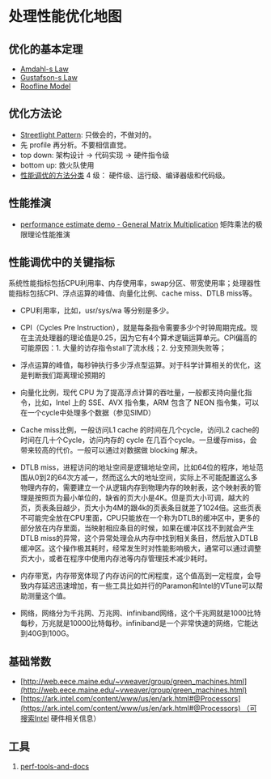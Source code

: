 # 处理性能优化地图

## 优化的基本定理

- [Amdahl-s Law](../05-Notes%20Block/Amdahl-s%20Law.md)
- [Gustafson-s Law](../05-Notes%20Block/Gustafson-s%20Law.md)
- [Roofline Model](../05-Notes%20Block/Roofline%20Model.md)

## 优化方法论

- [Streetlight Pattern](../05-Notes%20Block/Streetlight%20Pattern.md): 只做会的，不做对的。
- 先 profile 再分析。不要相信直觉。
- top down: 架构设计 -> 代码实现 -> 硬件指令级
- bottom up: 救火队使用
- [性能调优的方法分类](../05-Notes%20Block/Levels%20of%20Performance%20Optimization.md) 4 级： 硬件级、运行级、编译器级和代码级。

## 性能推演

- [performance estimate demo - General Matrix Multiplication](../05-Notes%20Block/performance%20estimate%20demo%20-%20General%20Matrix%20Multiplication.md) 矩阵乘法的极限理论性能推演

## 性能调优中的关键指标

系统性能指标包括CPU利用率、内存使用率，swap分区、带宽使用率；处理器性能指标包括CPI、浮点运算的峰值、向量化比例、cache miss、DTLB miss等。

- CPU利用率，比如，usr/sys/wa 等分别是多少。

- CPI（Cycles Pre Instruction），就是每条指令需要多少个时钟周期完成。现在主流处理器的理论值是0.25，因为它有4个算术逻辑运算单元。CPI偏高的可能原因：1. 大量的访存指令stall了流水线；2. 分支预测失败等；

- 浮点运算的峰值，每秒钟执行多少浮点型运算。对于科学计算相关的优化，这是判断我们距离理论预期的

- 向量化比例，现代 CPU 为了提高浮点计算的吞吐量，一般都支持向量化指令，比如，Intel 上的 SSE、AVX 指令集，ARM 包含了 NEON 指令集，可以在一个cycle中处理多个数据（参见SIMD）

- Cache miss比例，一般访问L1 cache 的时间在几个cycle，访问L2 cache的时间在几十个Cycle，访问内存的 cycle 在几百个cycle。一旦缓存miss，会带来较高的代价。一般可以通过对数据做 blocking 解决。

- DTLB miss，进程访问的地址空间是逻辑地址空间，比如64位的程序，地址范围从0到2的64次方减一，然而这么大的地址空间，实际上不可能配置这么多物理内存的，需要建立一个从逻辑内存到物理内存的映射表，这个映射表的管理是按照页为最小单位的，缺省的页大小是4K。但是页大小可调，越大的页，页表条目越少，页大小为4M的跟4k的页表条目就差了1024倍。这些页表不可能完全放在CPU里面，CPU只能放在一个称为DTLB的缓冲区中，更多的部分放在内存里面，当映射相应条目的时候，如果在缓冲区找不到就会产生DTLB miss的异常，这个异常处理会从内存中找到相关条目，然后放入DTLB缓冲区。这个操作极其耗时，经常发生时对性能影响极大，通常可以通过调整页大小，或者在程序中使用内存池等内存管理技术减少耗时。

- 内存带宽，内存带宽体现了内存访问的忙闲程度，这个值高到一定程度，会导致内存延迟迅速增加，有一些工具比如并行的Paramon和Intel的VTune可以帮助测量这个值。

- 网络，网络分为千兆网、万兆网、infiniband网络，这个千兆网就是1000比特每秒，万兆就是10000比特每秒。infiniband是一个非常快速的网络，它能达到40G到100G。

## 基础常数

- [http://web.eece.maine.edu/~vweaver/group/green_machines.html](http://web.eece.maine.edu/~vweaver/group/green_machines.html)
- [https://ark.intel.com/content/www/us/en/ark.html#@Processors](https://ark.intel.com/content/www/us/en/ark.html#@Processors) （可搜索Intel 硬件相关信息）

## 工具

1. [perf-tools-and-docs](perf-tools-and-docs.md)
